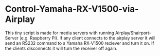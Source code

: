 # Control-Yamaha-RX-V1500-via-Airplay
This tiny script is made for media servers with running Airplay/Shairport-Server (e.g. Raspberry PI). If any client connects to the airplay server it will send an RS232 command to a Yamaha RX-V1500 reciever and turn it on. If the clients disconnects it will turn the receiver off again.   
